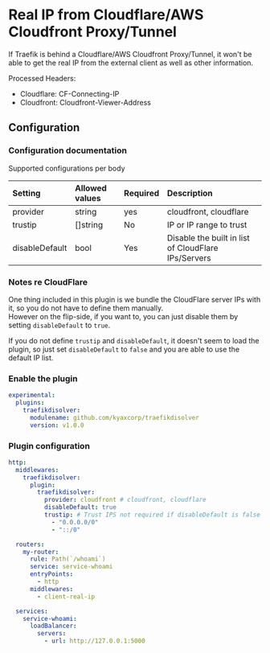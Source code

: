# Real IP from Cloudflare/AWS Cloudfront Proxy/Tunnel

If Traefik is behind a Cloudflare/AWS Cloudfront Proxy/Tunnel, it won't be able to get the real IP from the external client as well as other information.

Processed Headers:
- Cloudflare: CF-Connecting-IP
- Cloudfront: Cloudfront-Viewer-Address

## Configuration

### Configuration documentation

Supported configurations per body

| Setting        | Allowed values | Required | Description                                         |
| :------------- | :------------- | :------- | :-------------------------------------------------- |
| provider       | string         | yes      | cloudfront, cloudflare                              |
| trustip        | []string       | No       | IP or IP range to trust                             |
| disableDefault | bool           | Yes      | Disable the built in list of CloudFlare IPs/Servers |

### Notes re CloudFlare

One thing included in this plugin is we bundle the CloudFlare server IPs with it, so you do not have to define them manually.  
However on the flip-side, if you want to, you can just disable them by setting `disableDefault` to `true`.

If you do not define `trustip` and `disableDefault`, it doesn't seem to load the plugin, so just set `disableDefault` to `false` and you are able to use the default IP list.

### Enable the plugin

```yaml
experimental:
  plugins:
    traefikdisolver:
      modulename: github.com/kyaxcorp/traefikdisolver
      version: v1.0.0
```

### Plugin configuration

```yaml
http:
  middlewares:
    traefikdisolver:
      plugin:
        traefikdisolver:
          provider: cloudfront # cloudfront, cloudflare
          disableDefault: true
          trustip: # Trust IPS not required if disableDefault is false - we will allocate Cloud Flare IPs automatically
            - "0.0.0.0/0"
            - "::/0"

  routers:
    my-router:
      rule: Path(`/whoami`)
      service: service-whoami
      entryPoints:
        - http
      middlewares:
        - client-real-ip

  services:
    service-whoami:
      loadBalancer:
        servers:
          - url: http://127.0.0.1:5000
```